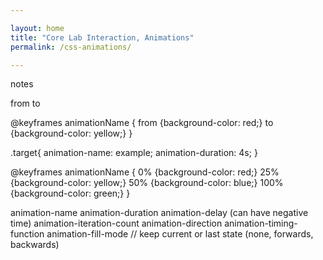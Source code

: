 ```yaml
---

layout: home
title: "Core Lab Interaction, Animations"
permalink: /css-animations/

---
```


notes

from to

@keyframes animationName {
  from {background-color: red;}
  to {background-color: yellow;}
}

.target{
	animation-name: example;
  animation-duration: 4s;
}


@keyframes animationName {
  0%   {background-color: red;}
  25%  {background-color: yellow;}
  50%  {background-color: blue;}
  100% {background-color: green;}
}


animation-name
animation-duration
animation-delay (can have negative time)
animation-iteration-count
animation-direction
animation-timing-function
animation-fill-mode // keep current or last state (none, forwards, backwards)


